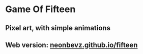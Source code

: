 # Game Of Fifteen
## Pixel art, with simple animations
## Web version: [neonbevz.github.io/fifteen](https://neonbevz.github.io/fifteen/)
